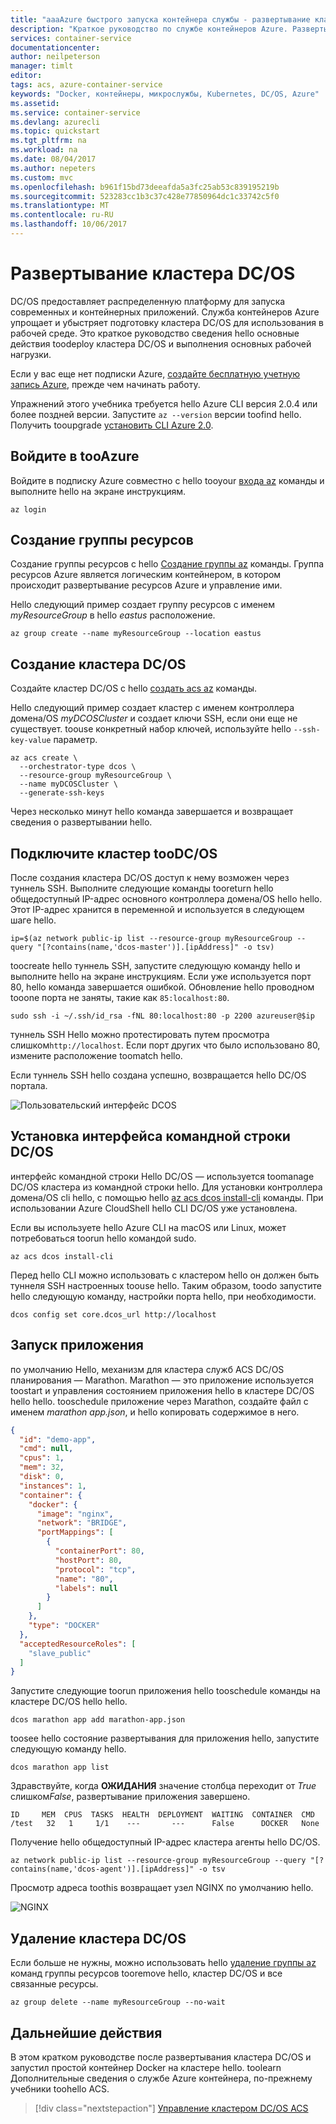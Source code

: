 ```yaml
---
title: "aaaAzure быстрого запуска контейнера службы - развертывание кластера DC/OS | Документы Microsoft"
description: "Краткое руководство по службе контейнеров Azure. Развертывание кластера DC/OS"
services: container-service
documentationcenter: 
author: neilpeterson
manager: timlt
editor: 
tags: acs, azure-container-service
keywords: "Docker, контейнеры, микрослужбы, Kubernetes, DC/OS, Azure"
ms.assetid: 
ms.service: container-service
ms.devlang: azurecli
ms.topic: quickstart
ms.tgt_pltfrm: na
ms.workload: na
ms.date: 08/04/2017
ms.author: nepeters
ms.custom: mvc
ms.openlocfilehash: b961f15bd73deeafda5a3fc25ab53c839195219b
ms.sourcegitcommit: 523283cc1b3c37c428e77850964dc1c33742c5f0
ms.translationtype: MT
ms.contentlocale: ru-RU
ms.lasthandoff: 10/06/2017
---
```

# <a name="deploy-a-dcos-cluster"></a>Развертывание кластера DC/OS

DC/OS предоставляет распределенную платформу для запуска современных и контейнерных приложений. Служба контейнеров Azure упрощает и убыстряет подготовку кластера DC/OS для использования в рабочей среде. Это краткое руководство сведения hello основные действия toodeploy кластера DC/OS и выполнения основных рабочей нагрузки.

Если у вас еще нет подписки Azure, [создайте бесплатную учетную запись Azure](https://azure.microsoft.com/free/?WT.mc_id=A261C142F), прежде чем начинать работу.

Упражнений этого учебника требуется hello Azure CLI версия 2.0.4 или более поздней версии. Запустите `az --version` версии toofind hello. Получить tooupgrade [установить CLI Azure 2.0]( /cli/azure/install-azure-cli). 

## <a name="log-in-tooazure"></a>Войдите в tooAzure 

Войдите в подписку Azure совместно с hello tooyour [входа az](/cli/azure/#login) команды и выполните hello на экране инструкциям.

```azurecli
az login
```

## <a name="create-a-resource-group"></a>Создание группы ресурсов

Создание группы ресурсов с hello [Создание группы az](/cli/azure/group#create) команды. Группа ресурсов Azure является логическим контейнером, в котором происходит развертывание ресурсов Azure и управление ими. 

Hello следующий пример создает группу ресурсов с именем *myResourceGroup* в hello *eastus* расположение.

```azurecli
az group create --name myResourceGroup --location eastus
```

## <a name="create-dcos-cluster"></a>Создание кластера DC/OS

Создайте кластер DC/OS с hello [создать acs az](/cli/azure/acs#create) команды.

Hello следующий пример создает кластер с именем контроллера домена/OS *myDCOSCluster* и создает ключи SSH, если они еще не существует. toouse конкретный набор ключей, используйте hello `--ssh-key-value` параметр.  

```azurecli
az acs create \
  --orchestrator-type dcos \
  --resource-group myResourceGroup \
  --name myDCOSCluster \
  --generate-ssh-keys
```

Через несколько минут hello команда завершается и возвращает сведения о развертывании hello.

## <a name="connect-toodcos-cluster"></a>Подключите кластер tooDC/OS

После создания кластера DC/OS доступ к нему возможен через туннель SSH. Выполните следующие команды tooreturn hello общедоступный IP-адрес основного контроллера домена/OS hello hello. Этот IP-адрес хранится в переменной и используется в следующем шаге hello.

```azurecli
ip=$(az network public-ip list --resource-group myResourceGroup --query "[?contains(name,'dcos-master')].[ipAddress]" -o tsv)
```

toocreate hello туннель SSH, запустите следующую команду hello и выполните hello на экране инструкциям. Если уже используется порт 80, hello команда завершается ошибкой. Обновление hello проводном tooone порта не заняты, такие как `85:localhost:80`. 

```azurecli
sudo ssh -i ~/.ssh/id_rsa -fNL 80:localhost:80 -p 2200 azureuser@$ip
```

туннель SSH Hello можно протестировать путем просмотра слишком`http://localhost`. Если порт других что было использовано 80, измените расположение toomatch hello. 

Если туннель SSH hello создана успешно, возвращается hello DC/OS портала.

![Пользовательский интерфейс DCOS](./media/container-service-dcos-quickstart/dcos-ui.png)

## <a name="install-dcos-cli"></a>Установка интерфейса командной строки DC/OS

интерфейс командной строки Hello DC/OS — используется toomanage DC/OS кластера из командной строки hello. Для установки контроллера домена/OS cli hello, с помощью hello [az acs dcos install-cli](/azure/acs/dcos#install-cli) команды. При использовании Azure CloudShell hello CLI DC/OS уже установлена. 

Если вы используете hello Azure CLI на macOS или Linux, может потребоваться toorun hello командой sudo.

```azurecli
az acs dcos install-cli
```

Перед hello CLI можно использовать с кластером hello он должен быть туннеля SSH настроенных toouse hello. Таким образом, toodo запустите hello следующую команду, настройки порта hello, при необходимости.

```azurecli
dcos config set core.dcos_url http://localhost
```

## <a name="run-an-application"></a>Запуск приложения

по умолчанию Hello, механизм для кластера служб ACS DC/OS планирования — Marathon. Marathon — это приложение используется toostart и управления состоянием приложения hello в кластере DC/OS hello hello. tooschedule приложение через Marathon, создайте файл с именем *marathon app.json*, и hello копировать содержимое в него. 

```json
{
  "id": "demo-app",
  "cmd": null,
  "cpus": 1,
  "mem": 32,
  "disk": 0,
  "instances": 1,
  "container": {
    "docker": {
      "image": "nginx",
      "network": "BRIDGE",
      "portMappings": [
        {
          "containerPort": 80,
          "hostPort": 80,
          "protocol": "tcp",
          "name": "80",
          "labels": null
        }
      ]
    },
    "type": "DOCKER"
  },
  "acceptedResourceRoles": [
    "slave_public"
  ]
}
```

Запустите следующие toorun приложения hello tooschedule команды на кластере DC/OS hello hello.

```azurecli
dcos marathon app add marathon-app.json
```

toosee hello состояние развертывания для приложения hello, запустите следующую команду hello.

```azurecli
dcos marathon app list
```

Здравствуйте, когда **ОЖИДАНИЯ** значение столбца переходит от *True* слишком*False*, развертывание приложения завершено.

```azurecli
ID     MEM  CPUS  TASKS  HEALTH  DEPLOYMENT  WAITING  CONTAINER  CMD   
/test   32   1     1/1    ---       ---      False      DOCKER   None
```

Получение hello общедоступный IP-адрес кластера агенты hello DC/OS.

```azurecli
az network public-ip list --resource-group myResourceGroup --query "[?contains(name,'dcos-agent')].[ipAddress]" -o tsv
```

Просмотр адреса toothis возвращает узел NGINX по умолчанию hello.

![NGINX](./media/container-service-dcos-quickstart/nginx.png)

## <a name="delete-dcos-cluster"></a>Удаление кластера DC/OS

Если больше не нужны, можно использовать hello [удаление группы az](/cli/azure/group#delete) команд группы ресурсов tooremove hello, кластер DC/OS и все связанные ресурсы.

```azurecli
az group delete --name myResourceGroup --no-wait
```

## <a name="next-steps"></a>Дальнейшие действия

В этом кратком руководстве после развертывания кластера DC/OS и запустил простой контейнер Docker на кластере hello. toolearn Дополнительные сведения о службе Azure контейнера, по-прежнему учебники toohello ACS.

> [!div class="nextstepaction"]
> [Управление кластером DC/OS ACS](container-service-dcos-manage-tutorial.md)